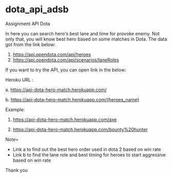 # dota_api_adsb
Assignment API Dota

In here you can search hero's best lane and time for provoke enemy. Not only that, you will know best hero based on some matches in Dota.
The data got from the link below:
1. https://api.opendota.com/api/heroes
2. https://api.opendota.com/api/scenarios/laneRoles

If you want to try the API, you can open link in the below:

Heroku URL	: 

a. https://api-dota-hero-match.herokuapp.com/

b. https://api-dota-hero-match.herokuapp.com/{heroes_name}

Example: 

1. https://api-dota-hero-match.herokuapp.com/axe

2. https://api-dota-hero-match.herokuapp.com/bounty%20hunter
     
Note=  
-	Link a to find out the best hero order used in dota 2 based on win rate
-	Link b to find the lane role and best timing for heroes to start aggressive based on win rate

Thank you
